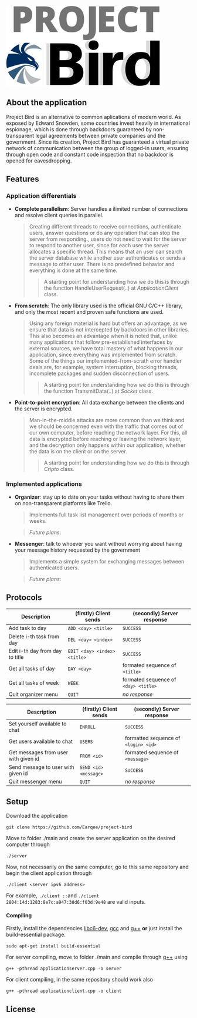 
![Test Image 6](images/logo.jpg)

## About the application

Project Bird is an alternative to common aplications of modern world. As exposed by Edward Snowden, some countries invest heavily in international espionage, which is done through backdoors guaranteed by non-transparent legal agreements between private companies and the government. Since its creation, Project Bird has guaranteed a virtual private network of communication between the group of logged-in users, ensuring through open code and constant code inspection that no backdoor is opened for eavesdropping.

## Features

### Application differentials

- **Complete parallelism**: Server handles a ilimited number of connections and resolve client queries in parallel.
    > Creating different threads to receive connections, authenticate users, answer questions or do any operation that can stop the server from responding., users do not need to wait for the server to respond to another user, since for each user the server allocates a specific thread. This means that an user can search the server database while another user authenticates or sends a message to other user. There is no predefined behavior and everything is done at the same time.
    >> A starting point for understanding how we do this is through the function HandleUserRequest(..) at *ApplicationClient* class.

- **From scratch**: The only library used is the official GNU C/C++ library, and only the most recent and proven safe functions are used. 
    > Using any foreign material is hard but offers an advantage, as we ensure that data is not intercepted by backdoors in other libraries. This also becomes an advantage when it is noted that, unlike many applications that follow pre-established interfaces by external sources, we have total mastery of what happens in our application, since everything was implemented from scratch. Some of the things our implemented-from-scrath error handler deals are, for example, system interruption, blocking threads, incomplete packages and sudden disconnection of users.
    >> A starting point for understanding how we do this is through the function TransmitData(..) at *Socket* class.

- **Point-to-point encryption**: All data exchange between the clients and the server is encrypted.
    > Man-in-the-middle attacks are more common than we think and we should be concerned even with the traffic that comes out of our own computer, before reaching the network layer. For this, all data is encrypted before reaching or leaving the network layer, and the decryption only happens within our application, whether the data is on the client or on the server.
    >> A starting point for understanding how we do this is through *Cripto* class.

### Implemented applications

- **Organizer**: stay up to date on your tasks without having to share them on non-transparent platforms like Trello.
    > Implements full task list management over periods of months or weeks. 
    
    > *Future plans*:
- **Messenger**: talk to whoever you want without worrying about having your message history requested by the government
    > Implements a simple system for exchanging messages between authenticated users.
    
    > *Future plans*:

## Protocols

| Description | (firstly) Client sends | (secondly) Server response |
| --- | --- | --- | 
| Add task to day | `ADD <day> <title>` | `SUCCESS` | 
| Delete i-th task from day | `DEL <day> <index>` | `SUCCESS` | 
| Edit i-th day from day to title | `EDIT <day> <index> <title>` | `SUCCESS` | 
| Get all tasks of day | `DAY <day>` | formated sequence of `<title>` | 
| Get all tasks of week | `WEEK` | formated sequence of `<day> <title>` | 
| Quit organizer menu | `QUIT` | *no response* | 

| Description | (firstly) Client sends | (secondly) Server response |
| --- | --- | --- | 
| Set yourself available to chat |  `ENROLL` | `SUCCESS` | 
| Get users available to chat | `USERS` | formatted sequence of `<login> <id>` | 
| Get messages from user with given id | `FROM <id>` | formated sequence of `<message>` | 
| Send message to user with given id | `SEND <id> <message>` | `SUCCESS` | 
| Quit messenger menu | `QUIT` | *no response* | 

## Setup

Download the application

    git clone https://github.com/Earqee/project-bird

Move to folder ./main and create the server application on the desired computer through

    ./server

Now, not necessarily on the same computer, go to this same repository and begin the client application through

    ./client <server ipv6 address>

For example, `./client ::`and `./client 2804:14d:1283:8e7c:a947:38d6:f03d:9e48` are valid inputs.

#### Compiling

Firstly, install the dependencies [libc6-dev](https://packages.debian.org/search?keywords=libc6-dev), [gcc](https://packages.debian.org/search?keywords=gcc) and [g++](https://packages.debian.org/search?keywords=g%2B%2B) **or** just install the build-essential package.

    sudo apt-get install build-essential 

For server compiling, move to folder ./main and compile through [g++](https://packages.debian.org/search?keywords=g%2B%2B) using

    g++ -pthread applicationserver.cpp -o server

For client compiling, in the same repository should work also

    g++ -pthread applicationclient.cpp -o client


## License


